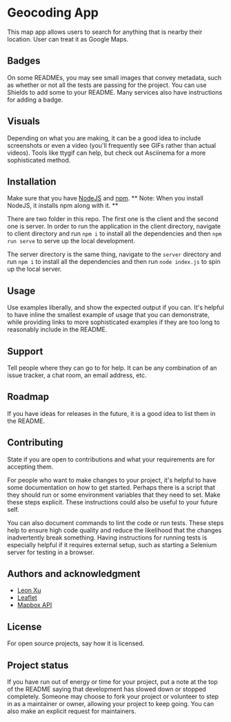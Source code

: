 # Geocoding App

This map app allows users to search for anything that is nearby their location. User can treat it as Google Maps.

## Badges
On some READMEs, you may see small images that convey metadata, such as whether or not all the tests are passing for the project. You can use Shields to add some to your README. Many services also have instructions for adding a badge.

## Visuals
Depending on what you are making, it can be a good idea to include screenshots or even a video (you'll frequently see GIFs rather than actual videos). Tools like ttygif can help, but check out Asciinema for a more sophisticated method.

## Installation
Make sure that you have [NodeJS](https://nodejs.org) and [npm](https://www.npmjs.com/). ** Note: When you install NodeJS, it installs npm along with it. **

There are two folder in this repo. The first one is the client and the second one is server. 
In order to run the application in the client directory, navigate to client directory and run ```npm i``` to install all the dependencies and then ```npm run serve``` to serve up the local development.

The server directory is the same thing, navigate to the ```server``` directory and run ```npm i``` to install all the dependencies and then run ```node index.js``` to spin up the local server.


## Usage
Use examples liberally, and show the expected output if you can. It's helpful to have inline the smallest example of usage that you can demonstrate, while providing links to more sophisticated examples if they are too long to reasonably include in the README.

## Support
Tell people where they can go to for help. It can be any combination of an issue tracker, a chat room, an email address, etc.

## Roadmap
If you have ideas for releases in the future, it is a good idea to list them in the README.

## Contributing
State if you are open to contributions and what your requirements are for accepting them.

For people who want to make changes to your project, it's helpful to have some documentation on how to get started. Perhaps there is a script that they should run or some environment variables that they need to set. Make these steps explicit. These instructions could also be useful to your future self.

You can also document commands to lint the code or run tests. These steps help to ensure high code quality and reduce the likelihood that the changes inadvertently break something. Having instructions for running tests is especially helpful if it requires external setup, such as starting a Selenium server for testing in a browser.

## Authors and acknowledgment
- [Leon Xu](https://github.com/leonxu260)
- [Leaflet](https://leafletjs.com/)
- [Mapbox API](https://mapbox.com)

## License
For open source projects, say how it is licensed.

## Project status
If you have run out of energy or time for your project, put a note at the top of the README saying that development has slowed down or stopped completely. Someone may choose to fork your project or volunteer to step in as a maintainer or owner, allowing your project to keep going. You can also make an explicit request for maintainers.

